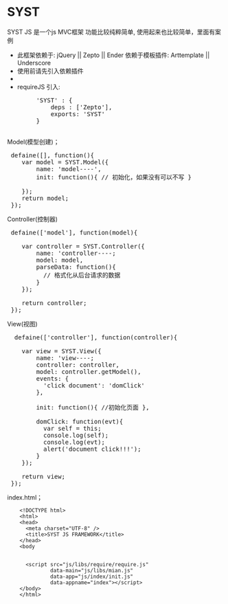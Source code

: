 SYST
====

SYST JS 是一个js MVC框架 功能比较纯粹简单, 使用起来也比较简单，里面有案例

 * 此框架依赖于: jQuery || Zepto || Ender   依赖于模板插件: Arttemplate || Underscore
 * 使用前请先引入依赖插件
 *
 * requireJS 引入:
 
 <pre>
		'SYST' : {
			deps : ['Zepto'],
			exports: 'SYST'
		}
 </pre>

 
 Model(模型创建)；
<pre>
 defaine([], function(){
    var model = SYST.Model({
        name: 'model----',
        init: function(){ // 初始化，如果没有可以不写 }

    });
    return model;
 });
</pre>

 Controller(控制器)
<pre>
 defaine(['model'], function(model){

    var controller = SYST.Controller({
        name: 'controller----;
        model: model,
        parseData: function(){
          // 格式化从后台请求的数据
        }
    });

    return controller;
 });
</pre>

 View(视图)
<pre>
  defaine(['controller'], function(controller){

    var view = SYST.View({
        name: 'view----;
        controller: controller,
        model: controller.getModel(),
        events: {
          'click document': 'domClick'
        },

        init: function(){ //初始化页面 },

        domClick: function(evt){
          var self = this;
          console.log(self);
          console.log(evt);
          alert('document click!!!');
        }
    });

    return view;
 });
</pre>

index.html；

		<!DOCTYPE html>
		<html>
		<head>
		  <meta charset="UTF-8" />
		  <title>SYST JS FRAMEWORK</title>
		</head>
		<body


		  <script src="js/libs/require/require.js"
				  data-main="js/libs/mian.js"
				  data-app="js/index/init.js"
				  data-appname="index"></script>
		</body>
		</html>

